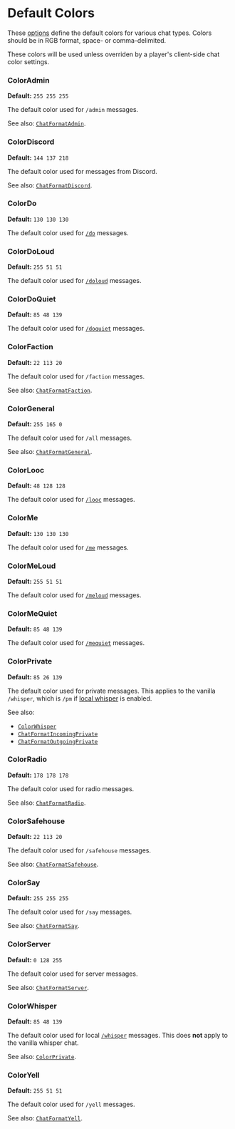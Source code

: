 # Default Colors

These [options](./index.md) define the default colors for various chat types.
Colors should be in RGB format, space- or comma-delimited.

These colors will be used unless overriden by a player's client-side chat color settings.

### ColorAdmin
**Default:** `255 255 255`

The default color used for `/admin` messages.

See also: [`ChatFormatAdmin`](./chat-formats.md#chatformatadmin).

### ColorDiscord
**Default:** `144 137 218`

The default color used for messages from Discord.

See also: [`ChatFormatDiscord`](./chat-formats.md#chatformatdiscord).

### ColorDo
**Default:** `130 130 130`

The default color used for [`/do`](./chat-formats.md#chatformatdo) messages.

### ColorDoLoud
**Default:** `255 51 51`

The default color used for [`/doloud`](./chat-formats.md#chatformatdoloud) messages.

### ColorDoQuiet
**Default:** `85 48 139`

The default color used for [`/doquiet`](./chat-formats.md#chatformatdoquiet) messages.

### ColorFaction
**Default:** `22 113 20`

The default color used for `/faction` messages.

See also: [`ChatFormatFaction`](./chat-formats.md#chatformatfaction).

### ColorGeneral
**Default:** `255 165 0`

The default color used for `/all` messages.

See also: [`ChatFormatGeneral`](./chat-formats.md#chatformatgeneral).

### ColorLooc
**Default:** `48 128 128`

The default color used for [`/looc`](./chat-formats.md#chatformatlooc) messages.

### ColorMe
**Default:** `130 130 130`

The default color used for [`/me`](./chat-formats.md#chatformatme) messages.

### ColorMeLoud
**Default:** `255 51 51`

The default color used for [`/meloud`](./chat-formats.md#chatformatmeloud) messages.

### ColorMeQuiet
**Default:** `85 48 139`

The default color used for [`/mequiet`](./chat-formats.md#chatformatmequiet) messages.

### ColorPrivate
**Default:** `85 26 139`

The default color used for private messages.
This applies to the vanilla `/whisper`, which is `/pm` if [local whisper](./chat-formats.md#chatformatwhisper) is enabled.

See also:
- [`ColorWhisper`](./colors.md#colorwhisper)
- [`ChatFormatIncomingPrivate`](./chat-formats.md#chatformatincomingprivate)
- [`ChatFormatOutgoingPrivate`](./chat-formats.md#chatformatoutgoingprivate)

### ColorRadio
**Default:** `178 178 178`

The default color used for radio messages.

See also: [`ChatFormatRadio`](./chat-formats.md#chatformatradio).

### ColorSafehouse
**Default:** `22 113 20`

The default color used for `/safehouse` messages.

See also: [`ChatFormatSafehouse`](./chat-formats.md#chatformatsafehouse).

### ColorSay
**Default:** `255 255 255`

The default color used for `/say` messages.

See also: [`ChatFormatSay`](./chat-formats.md#chatformatsay).

### ColorServer
**Default:** `0 128 255`

The default color used for server messages.

See also: [`ChatFormatServer`](./chat-formats.md#chatformatserver).

### ColorWhisper
**Default:** `85 48 139`

The default color used for local [`/whisper`](./chat-formats.md#chatformatwhisper) messages.
This does **not** apply to the vanilla whisper chat.

See also: [`ColorPrivate`](./colors.md#colorprivate).

### ColorYell
**Default:** `255 51 51`

The default color used for `/yell` messages.

See also: [`ChatFormatYell`](./chat-formats.md#chatformatyell).
